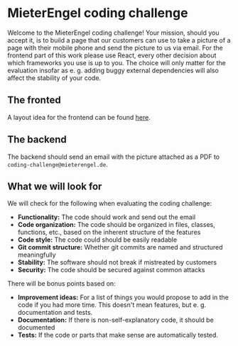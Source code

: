 # MieterEngel coding challenge

Welcome to the MieterEngel coding challenge! Your mission, should
you accept it, is to build a page that our customers can use
to take a picture of a page with their mobile phone and send the picture
to us via email.
For the frontend part of this work please use React, every other decision
about which frameworks you use is up to you. The choice will only
matter for the evaluation insofar as e. g. adding buggy external
dependencies will also affect the stability of your code.

## The fronted

A layout idea for the frontend can be found [here](https://marvelapp.com/project/3366817/).

## The backend

The backend should send an email with the picture attached as a PDF to `coding-challenge@mieterengel.de`.

## What we will look for

We will check for the following when evaluating the coding challenge:

- **Functionality:** The code should work and send out the email
- **Code organization:** The code should be organized in files,
  classes, functions, etc., based on the inherent structure of the
  features
- **Code style:** The code could should be easily readable
- **Git commit structure:** Whether git commits are named and
  structured meaningfully
- **Stability:** The software should not break if mistreated by
  customers
- **Security:** The code should be secured against common attacks

There will be bonus points based on:

- **Improvement ideas:** For a list of things you would propose to
  add in the code if you had more time. This doesn't mean features, but
  e. g. documentation and tests.
- **Documentation:** If there is non-self-explanatory code, it
  should be documented
- **Tests:** If the code or parts that make sense are automatically
  tested.
